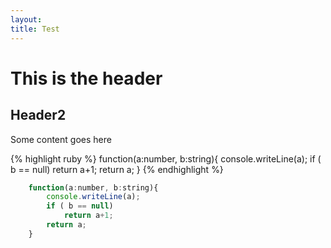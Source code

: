 ```yaml
---
layout: 
title: Test 
---
```


# This is the header

## Header2

Some content goes here

{% highlight ruby %}
function(a:number, b:string){
	console.writeLine(a);
	if ( b == null)
		return a+1;
	return a;
}
{% endhighlight  %}

``` javascript
	function(a:number, b:string){
		console.writeLine(a);
		if ( b == null)
			return a+1;
		return a;
	}
```	
